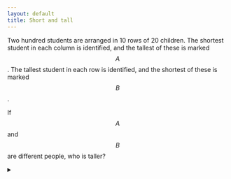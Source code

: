 ```yaml
---
layout: default
title: Short and tall
---
```


Two hundred students are arranged in 10 rows of 20 children. The shortest
student in each column is identified, and the tallest of these is marked $$ A $$. The
tallest student in each row is identified, and the shortest of these is marked
$$ B $$.

If $$ A $$ and $$ B $$ are different people, who is taller?

<details><summary></summary>

$$ B $$ is taller.

### Proof

There are three different cases:

* If $$ A $$ and $$ B $$ stand in the same row, then $$ B $$ is taller, since we know
that $$ B $$ is the tallest student in their row.

* If $$ A $$ and $$ B $$ stand in the same column, then again $$ B $$ is taller, since
we know that $$ A $$ is the shortest student in their column.

* If $$ A $$ and $$ B $$ share neither a row nor a column, then let $$ C $$ be the
student who's in the same column as $$ A $$ and the same row as $$ B $$. Then
$$ C $$ is shorter than $$ B $$ (who is the tallest in their row) and taller than
$$ A $$ (who is the shortest in their column), so $$ B > C > A $$.

In every case, $$ B $$ is taller than $$ A $$.

</details>
